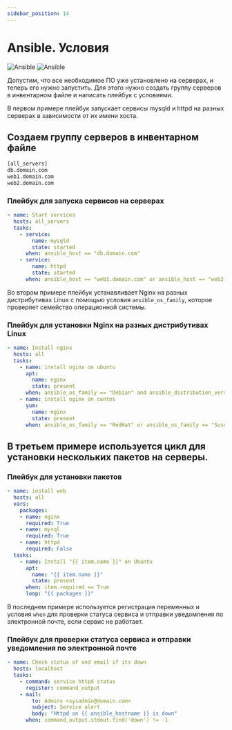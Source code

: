 ```yaml
---
sidebar_position: 14
---
```


# Ansible. Условия

![Ansible](https://img.shields.io/badge/ansible-%231A1918.svg?style=for-the-badge&logo=ansible&color=red&logoColor=white#gh-light-mode-only)
![Ansible](https://img.shields.io/badge/ansible-%231A1918.svg?style=for-the-badge&logo=ansible&color=red&logoColor=white#gh-dark-mode-only)

Допустим, что все необходимое ПО уже установлено на серверах, и теперь его нужно запустить. Для этого нужно создать группу серверов в инвентарном файле и написать плейбук с условиями.

В первом примере плейбук запускает сервисы mysqld и httpd на разных серверах в зависимости от их имени хоста.


## Создаем группу серверов в инвентарном файле
```bash title="hosts"
[all_servers]
db.domain.com
web1.domain.com
web2.domain.com
```

### Плейбук для запуска сервисов на серверах
```yaml title="start.yml"
- name: Start services
  hosts: all_servers
  tasks:
    - service:
        name: mysqld
        state: started
      when: ansible_host == "db.domain.com"
    - service:
        name: httpd
        state: started
      when: ansible_host == "web1.domain.com" or ansible_host == "web2.domain.com"
```

Во втором примере плейбук устанавливает Nginx на разных дистрибутивах Linux с помощью условия `ansible_os_family`, которое проверяет семейство операционной системы.

### Плейбук для установки Nginx на разных дистрибутивах Linux
```yaml title="nginx-inst.yml"
- name: Install nginx
  hosts: all
  tasks:
    - name: install nginx on ubuntu
      apt:
        name: nginx
        state: present
      when: ansible_os_family == "Debian" and ansible_distribution_version == "16.04"
    - name: install nginx on centos
      yum:
        name: nginx
        state: present
      when: ansible_os_family == "RedHat" or ansible_os_family == "Suse"
```

## В третьем примере используется цикл для установки нескольких пакетов на серверы.

### Плейбук для установки пакетов
```yaml title="aptinstall.yml"
- name: install web
  hosts: all
  vars:
    packages:
    - name: nginx
      required: True
    - name: mysql
      required: True
    - name: httpd
      required: False
  tasks:
    - name: Install "{{ item.name }}" on Ubuntu
      apt:
        name: "{{ item.name }}"
        state: present
      when: item.required == True
      loop: "{{ packages }}"
```

В последнем примере используется регистрация переменных и условия `when` для проверки статуса сервиса и отправки уведомления по электронной почте, если сервис не работает.

### Плейбук для проверки статуса сервиса и отправки уведомления по электронной почте
```yaml title="checkstatus.yml"
- name: Check status of and email if its down
  hosts: localhost
  tasks:
    - command: service httpd status
      register: command_output
    - mail:
        to: Admins <sysadmin@domain.com>
        subject: Service alert
        body: "Httpd on {{ ansible_hostname }} is down"
      when: command_output.stdout.find('down') != -1
```
